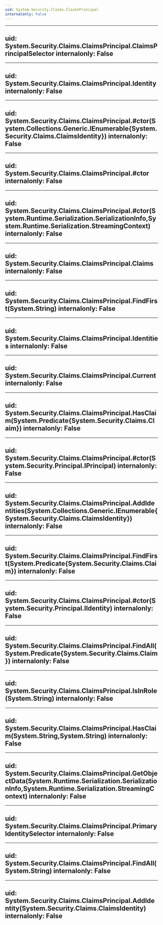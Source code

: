 ```yaml
---
uid: System.Security.Claims.ClaimsPrincipal
internalonly: False
---
```


---
uid: System.Security.Claims.ClaimsPrincipal.ClaimsPrincipalSelector
internalonly: False
---

---
uid: System.Security.Claims.ClaimsPrincipal.Identity
internalonly: False
---

---
uid: System.Security.Claims.ClaimsPrincipal.#ctor(System.Collections.Generic.IEnumerable{System.Security.Claims.ClaimsIdentity})
internalonly: False
---

---
uid: System.Security.Claims.ClaimsPrincipal.#ctor
internalonly: False
---

---
uid: System.Security.Claims.ClaimsPrincipal.#ctor(System.Runtime.Serialization.SerializationInfo,System.Runtime.Serialization.StreamingContext)
internalonly: False
---

---
uid: System.Security.Claims.ClaimsPrincipal.Claims
internalonly: False
---

---
uid: System.Security.Claims.ClaimsPrincipal.FindFirst(System.String)
internalonly: False
---

---
uid: System.Security.Claims.ClaimsPrincipal.Identities
internalonly: False
---

---
uid: System.Security.Claims.ClaimsPrincipal.Current
internalonly: False
---

---
uid: System.Security.Claims.ClaimsPrincipal.HasClaim(System.Predicate{System.Security.Claims.Claim})
internalonly: False
---

---
uid: System.Security.Claims.ClaimsPrincipal.#ctor(System.Security.Principal.IPrincipal)
internalonly: False
---

---
uid: System.Security.Claims.ClaimsPrincipal.AddIdentities(System.Collections.Generic.IEnumerable{System.Security.Claims.ClaimsIdentity})
internalonly: False
---

---
uid: System.Security.Claims.ClaimsPrincipal.FindFirst(System.Predicate{System.Security.Claims.Claim})
internalonly: False
---

---
uid: System.Security.Claims.ClaimsPrincipal.#ctor(System.Security.Principal.IIdentity)
internalonly: False
---

---
uid: System.Security.Claims.ClaimsPrincipal.FindAll(System.Predicate{System.Security.Claims.Claim})
internalonly: False
---

---
uid: System.Security.Claims.ClaimsPrincipal.IsInRole(System.String)
internalonly: False
---

---
uid: System.Security.Claims.ClaimsPrincipal.HasClaim(System.String,System.String)
internalonly: False
---

---
uid: System.Security.Claims.ClaimsPrincipal.GetObjectData(System.Runtime.Serialization.SerializationInfo,System.Runtime.Serialization.StreamingContext)
internalonly: False
---

---
uid: System.Security.Claims.ClaimsPrincipal.PrimaryIdentitySelector
internalonly: False
---

---
uid: System.Security.Claims.ClaimsPrincipal.FindAll(System.String)
internalonly: False
---

---
uid: System.Security.Claims.ClaimsPrincipal.AddIdentity(System.Security.Claims.ClaimsIdentity)
internalonly: False
---

